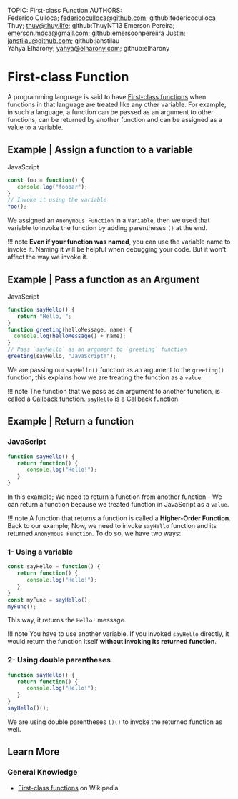 TOPIC: First-class Function
AUTHORS: Federico Culloca; federicoculloca@github.com; github:federicoculloca
         Thuy; thuy@thuy.life; github:ThuyNT13
         Emerson Pereira; emerson.mdca@gmail.com; github:emersoonpereiira
         Justin; janstilau@github.com; github:janstilau
         Yahya Elharony; yahya@elharony.com; github:elharony

# First-class Function

A programming language is said to have [First-class functions](url) when functions in that language
are treated like any other variable. For example, in such a language, a function can be passed as an
argument to other functions, can be returned by another function and can be
assigned as a value to a variable.

## Example | Assign a function to a variable

JavaScript

```javascript
const foo = function() {
   console.log("foobar");
}
// Invoke it using the variable
foo();
```

We assigned an `Anonymous Function` in a `Variable`, then we used that variable to invoke the
function by adding parentheses `()` at the end.

!!! note
    **Even if your function was named**, you can use the variable name to invoke it. Naming it will be
    helpful when debugging your code. But it won't affect the way we invoke it.

## Example | Pass a function as an Argument

JavaScript

```javascript
function sayHello() {
   return "Hello, ";
}
function greeting(helloMessage, name) {
  console.log(helloMessage() + name);
}
// Pass `sayHello` as an argument to `greeting` function
greeting(sayHello, "JavaScript!");
```

We are passing our `sayHello()` function as an argument to the `greeting()` function, this explains
how we are treating the function as a `value`.

!!! note
    The function that we pass as an argument to another function, is called a [Callback function](url).
    `sayHello` is a Callback function.

## Example | Return a function

### JavaScript

```javascript
function sayHello() {
   return function() {
      console.log("Hello!");
   }
}
```

In this example; We need to return a function from another function - We can return a function
because we treated function in JavaScript as a `value`.

!!! note
    A function that returns a function is called a **Higher-Order Function**.
    Back to our example; Now, we need to invoke `sayHello`
    function and its returned `Anonymous Function`. To do so, we have two ways:

### 1- Using a variable

```javascript
const sayHello = function() {
   return function() {
      console.log("Hello!");
   }
}
const myFunc = sayHello();
myFunc();
```

This way, it returns the `Hello!` message.

!!! note
    You have to use another variable. If you invoked `sayHello` directly, it would return the function
    itself **without invoking its returned function**.

### 2- Using double parentheses

```javascript
function sayHello() {
   return function() {
      console.log("Hello!");
   }
}
sayHello()();
```

We are using double parentheses `()()` to invoke the returned function as well.

## Learn More

### General Knowledge

- [First-class functions](https://en.wikipedia.org/wiki/First-class_function) on Wikipedia
